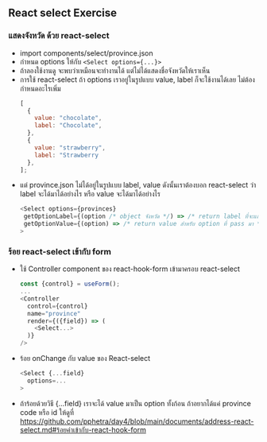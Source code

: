 ## React select Exercise

### แสดงจังหวัด ด้วย react-select

- import components/select/province.json
- กำหนด options ให้กับ `<Select options={...}>`
- ถ้าลองใช้งานดู จะพบว่าเหมือนจะทำงานได้ แต่ไม่ได้แสดงชื่อจังหวัดให้เราเห็น
- การใช้ react-select ถ้า options เราอยู่ในรูปแบบ value, label ก็จะใช้งานได้เลย ไม่ต้องกำหนดอะไรเพิ่ม
  ```javascript
  [
    {
      value: "chocolate",
      label: "Chocolate",
    },
    {
      value: "strawberry",
      label: "Strawberry
    },
  ];
  ```
- แต่ province.json ไม่ได้อยู่ในรูปแบบ label, value ดังนั้นเราต้องบอก react-select ว่า label จะได้มาได้อย่างไร หรือ value จะได้มาได้อย่างไร
  ```javascript
  <Select options={provinces}
   getOptionLabel={(option /* object จังหวัด */) => /* return label ที่จะแสดง */}
   getOptionValue={(option) => /* return value สำหรับ option ที่ pass มา */}
  >
  ```

### ร้อย react-select เข้ากับ form

- ใช้ Controller component ของ react-hook-form เข้ามาครอบ react-select
  ```javascript
  const {control} = useForm();
  ...
  <Controller
    control={control}
    name="province"
    render={({field}) => (
      <Select...>
    )}
  />
  ```
- ร้อย onChange กับ value ของ React-select
  ```javascript
  <Select {...field}
    options=...
  >
  ```
- ถ้าร้อยด้วยวิธี {...field} เราจะได้ value มาเป็น option ทั้งก้อน ถ้าอยากได้แค่ province code หรือ id ให้ดูที่ https://github.com/pphetra/day4/blob/main/documents/address-react-select.md#ร้อยค่าเข้ากับ-react-hook-form
